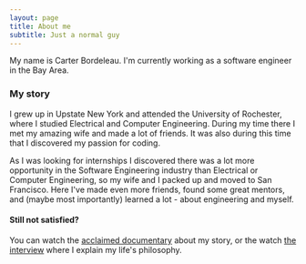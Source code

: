 ```yaml
---
layout: page
title: About me
subtitle: Just a normal guy
---
```


My name is Carter Bordeleau. I'm currently working as a software engineer in the Bay Area. 

### My story

I grew up in Upstate New York and attended the University of Rochester, where I studied Electrical and Computer Engineering. During my time there I met my amazing wife and made a lot of friends. It was also during this time that I discovered my passion for coding.

As I was looking for internships I discovered there was a lot more opportunity in the Software Engineering industry than Electrical or Computer Engineering, so my wife and I packed up and moved to San Francisco. Here I've made even more friends, found some great mentors, and (maybe most importantly) learned a lot - about engineering and myself.

#### Still not satisfied?

You can watch the [acclaimed documentary](https://www.youtube.com/watch?v=aXSKgrIx5jc) about my story, or the watch [the interview](https://www.youtube.com/watch?v=XOi2jFIhZhA) where I explain my life's philosophy.
